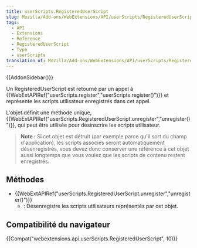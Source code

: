 ```yaml
---
title: userScripts.RegisteredUserScript
slug: Mozilla/Add-ons/WebExtensions/API/userScripts/RegisteredUserScript
tags:
  - API
  - Extensions
  - Reference
  - RegisteredUserScript
  - Type
  - userScripts
translation_of: Mozilla/Add-ons/WebExtensions/API/userScripts/RegisteredUserScript
---
```


{{AddonSidebar()}}

Un RegisteredUserScript est retourné par un appel à {{WebExtAPIRef("userScripts.register","userScripts.register()")}} et représente les scripts utilisateur enregistrés dans cet appel.

L'objet définit une méthode unique, {{WebExtAPIRef("userScripts.RegisteredUserScript.unregister","unregister()")}}, qui peut être utilisée pour désinscrire les scripts utilisateur.

> **Note :** Si cet objet est détruit (par exemple parce qu'il sort du champ d'application), les scripts associés seront automatiquement désenregistrés, vous devez donc conserver une référence à cet objet aussi longtemps que vous voulez que les scripts de contenu restent enregistrés.

## Méthodes

- {{WebExtAPIRef("userScripts.RegisteredUserScript.unregister","unregister()")}}
  - : Désenregistre les scripts utilisateurs représentés par cet objet.

## Compatibilité du navigateur

{{Compat("webextensions.api.userScripts.RegisteredUserScript", 10)}}
